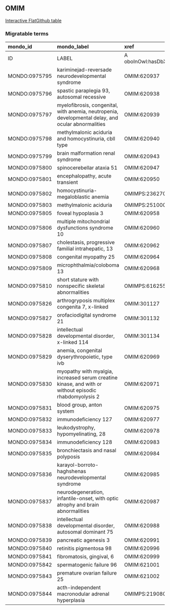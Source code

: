 ## OMIM
[Interactive FlatGithub table](https://flatgithub.com/monarch-initiative/mondo-ingest?filename=src/ontology/slurp/omim.tsv)

### Migratable terms
| mondo_id      | mondo_label                                                                                           | xref                 | xref_source                | original_label                                                                                        | definition    | parents       |
|:--------------|:------------------------------------------------------------------------------------------------------|:---------------------|:---------------------------|:------------------------------------------------------------------------------------------------------|:--------------|:--------------|
| ID            | LABEL                                                                                                 | A oboInOwl:hasDbXref | >A oboInOwl:source SPLIT=| |                                                                                                       | A IAO:0000115 | SC %          |
| MONDO:0975795 | kariminejad-reversade neurodevelopmental syndrome                                                     | OMIM:620937          | MONDO:equivalentTo         | kariminejad-reversade neurodevelopmental syndrome                                                     |               |               |
| MONDO:0975796 | spastic paraplegia 93, autosomal recessive                                                            | OMIM:620938          | MONDO:equivalentTo         | spastic paraplegia 93, autosomal recessive                                                            |               | MONDO:0019064 |
| MONDO:0975797 | myelofibrosis, congenital, with anemia, neutropenia, developmental delay, and ocular abnormalities    | OMIM:620939          | MONDO:equivalentTo         | myelofibrosis, congenital, with anemia, neutropenia, developmental delay, and ocular abnormalities    |               |               |
| MONDO:0975798 | methylmalonic aciduria and homocystinuria, cbll type                                                  | OMIM:620940          | MONDO:equivalentTo         | methylmalonic aciduria and homocystinuria, cbll type                                                  |               | MONDO:0016826 |
| MONDO:0975799 | brain malformation renal syndrome                                                                     | OMIM:620943          | MONDO:equivalentTo         | brain malformation renal syndrome                                                                     |               |               |
| MONDO:0975800 | spinocerebellar ataxia 51                                                                             | OMIM:620947          | MONDO:equivalentTo         | spinocerebellar ataxia 51                                                                             |               | MONDO:0020380 |
| MONDO:0975801 | encephalopathy, acute transient                                                                       | OMIM:620950          | MONDO:equivalentTo         | encephalopathy, acute transient                                                                       |               |               |
| MONDO:0975802 | homocystinuria-megaloblastic anemia                                                                   | OMIMPS:236270        | MONDO:equivalentTo         | Homocystinuria-megaloblastic anemia                                                                   |               |               |
| MONDO:0975803 | methylmalonic aciduria                                                                                | OMIMPS:251000        | MONDO:equivalentTo         | Methylmalonic aciduria                                                                                |               |               |
| MONDO:0975805 | foveal hypoplasia 3                                                                                   | OMIM:620958          | MONDO:equivalentTo         | foveal hypoplasia 3                                                                                   |               | MONDO:0044203 |
| MONDO:0975806 | multiple mitochondrial dysfunctions syndrome 10                                                       | OMIM:620960          | MONDO:equivalentTo         | multiple mitochondrial dysfunctions syndrome 10                                                       |               | MONDO:0017338 |
| MONDO:0975807 | cholestasis, progressive familial intrahepatic, 13                                                    | OMIM:620962          | MONDO:equivalentTo         | cholestasis, progressive familial intrahepatic, 13                                                    |               | MONDO:0015762 |
| MONDO:0975808 | congenital myopathy 25                                                                                | OMIM:620964          | MONDO:equivalentTo         | congenital myopathy 25                                                                                |               | MONDO:0019952 |
| MONDO:0975809 | microphthalmia/coloboma 13                                                                            | OMIM:620968          | MONDO:equivalentTo         | microphthalmia/coloboma 13                                                                            |               | MONDO:0000170 |
| MONDO:0975810 | short stature with nonspecific skeletal abnormalities                                                 | OMIMPS:616255        | MONDO:equivalentTo         | Short stature with nonspecific skeletal abnormalities                                                 |               |               |
| MONDO:0975826 | arthrogryposis multiplex congenita 7, x-linked                                                        | OMIM:301127          | MONDO:equivalentTo         | arthrogryposis multiplex congenita 7, X-linked                                                        |               | MONDO:0015168 |
| MONDO:0975827 | orofaciodigital syndrome 21                                                                           | OMIM:301132          | MONDO:equivalentTo         | orofaciodigital syndrome 21                                                                           |               | MONDO:0015375 |
| MONDO:0975828 | intellectual developmental disorder, x-linked 114                                                     | OMIM:301134          | MONDO:equivalentTo         | intellectual developmental disorder, X-linked 114                                                     |               |               |
| MONDO:0975829 | anemia, congenital dyserythropoietic, type ivb                                                        | OMIM:620969          | MONDO:equivalentTo         | anemia, congenital dyserythropoietic, type ivb                                                        |               | MONDO:0019403 |
| MONDO:0975830 | myopathy with myalgia, increased serum creatine kinase, and with or without episodic rhabdomyolysis 2 | OMIM:620971          | MONDO:equivalentTo         | myopathy with myalgia, increased serum creatine kinase, and with or without episodic rhabdomyolysis 2 |               |               |
| MONDO:0975831 | blood group, anton system                                                                             | OMIM:620975          | MONDO:equivalentTo         | blood group, anton system                                                                             |               |               |
| MONDO:0975832 | immunodeficiency 127                                                                                  | OMIM:620977          | MONDO:equivalentTo         | immunodeficiency 127                                                                                  |               | MONDO:0021094 |
| MONDO:0975833 | leukodystrophy, hypomyelinating, 28                                                                   | OMIM:620978          | MONDO:equivalentTo         | leukodystrophy, hypomyelinating, 28                                                                   |               | MONDO:0019046 |
| MONDO:0975834 | immunodeficiency 128                                                                                  | OMIM:620983          | MONDO:equivalentTo         | immunodeficiency 128                                                                                  |               |               |
| MONDO:0975835 | bronchiectasis and nasal polyposis                                                                    | OMIM:620984          | MONDO:equivalentTo         | bronchiectasis and nasal polyposis                                                                    |               |               |
| MONDO:0975836 | karayol-borroto-haghshenas neurodevelopmental syndrome                                                | OMIM:620985          | MONDO:equivalentTo         | karayol-borroto-haghshenas neurodevelopmental syndrome                                                |               |               |
| MONDO:0975837 | neurodegeneration, infantile-onset, with optic atrophy and brain abnormalities                        | OMIM:620987          | MONDO:equivalentTo         | neurodegeneration, infantile-onset, with optic atrophy and brain abnormalities                        |               |               |
| MONDO:0975838 | intellectual developmental disorder, autosomal dominant 75                                            | OMIM:620988          | MONDO:equivalentTo         | intellectual developmental disorder, autosomal dominant 75                                            |               | MONDO:0100172 |
| MONDO:0975839 | pancreatic agenesis 3                                                                                 | OMIM:620991          | MONDO:equivalentTo         | pancreatic agenesis 3                                                                                 |               | MONDO:0009832 |
| MONDO:0975840 | retinitis pigmentosa 98                                                                               | OMIM:620996          | MONDO:equivalentTo         | retinitis pigmentosa 98                                                                               |               | MONDO:0019200 |
| MONDO:0975841 | fibromatosis, gingival, 6                                                                             | OMIM:620999          | MONDO:equivalentTo         | fibromatosis, gingival, 6                                                                             |               | MONDO:0016070 |
| MONDO:0975842 | spermatogenic failure 96                                                                              | OMIM:621001          | MONDO:equivalentTo         | spermatogenic failure 96                                                                              |               |               |
| MONDO:0975843 | premature ovarian failure 25                                                                          | OMIM:621002          | MONDO:equivalentTo         | premature ovarian failure 25                                                                          |               |               |
| MONDO:0975844 | acth-independent macronodular adrenal hyperplasia                                                     | OMIMPS:219080        | MONDO:equivalentTo         | ACTH-independent macronodular adrenal hyperplasia                                                     |               |               |